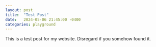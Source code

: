 ```yaml
---
layout: post
title:  "Test Post"
date:   2024-05-06 21:45:00 -0400
categories: playground
---
```

This is a test post for my website. Disregard if you somehow found it.
